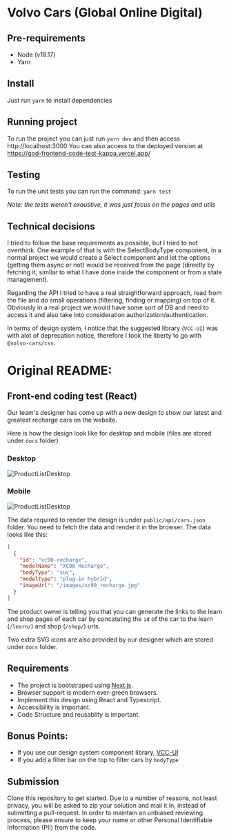 # Volvo Cars (Global Online Digital)

## Pre-requirements

- Node (v18.17)
- Yarn

## Install

Just run `yarn` to install dependencies

## Running project

To run the project you can just run `yarn dev` and then access http://localhost:3000
You can also access to the deployed version at https://god-frontend-code-test-kappa.vercel.app/

## Testing

To run the unit tests you can run the command: `yarn test`

_Note: the tests weren't exaustive, it was just focus on the pages and utils_

## Technical decisions

I tried to follow the base requirements as possible, but I tried to not overthink.
One example of that is with the SelectBodyType component, in a normal project we would create a Select component and let the options (getting them async or not) would be received from the page (directly by fetching it, similar to what I have done inside the component or from a state management).

Regarding the API I tried to have a real straightforward approach, read from the file and do small operations (filtering, finding or mapping) on top of it. Obviously in a real project we would have some sort of DB and need to access it and also take into consideration authorization/authentication.

In terms of design system, I notice that the suggested library (`VCC-UI`) was with alot of deprecation notice, therefore I took the liberty to go with `@volvo-cars/css`.

# Original README:

## Front-end coding test (React)

Our team's designer has come up with a new design to show our latest and greatest recharge cars on the website.

Here is how the design look like for desktop and mobile (files are stored under `docs` folder)

### Desktop

![ProductListDesktop](./docs/ProductList-Desktop.png)

### Mobile

![ProductListDesktop](./docs/ProductList-Mobile.png)

The data required to render the design is under `public/api/cars.json` folder. You need to fetch the data and render it in the browser. The data looks like this:

```json
[
  {
    "id": "xc90-recharge",
    "modelName": "XC90 Recharge",
    "bodyType": "suv",
    "modelType": "plug-in hybrid",
    "imageUrl": "/images/xc90_recharge.jpg"
  }
]
```

The product owner is telling you that you can generate the links to the learn and shop pages of each car by concatating the `id` of the car to the learn (`/learn/`) and shop (`/shop/`) urls.

Two extra SVG icons are also provided by our designer which are stored under `docs` folder.

## Requirements

- The project is bootstraped using [Next.js](https://nextjs.org/).
- Browser support is modern ever-green browsers.
- Implement this design using React and Typescript.
- Accessibility is important.
- Code Structure and reusablity is important.

## Bonus Points:

- If you use our design system component library, [VCC-UI](https://vcc-ui.vercel.app/)
- If you add a filter bar on the top to filter cars by `bodyType`

## Submission

Clone this repository to get started. Due to a number of reasons, not least privacy, you will be asked to zip your solution and mail it in, instead of submitting a pull-request. In order to maintain an unbiased reviewing process, please ensure to keep your name or other Personal Identifiable Information (PII) from the code.

